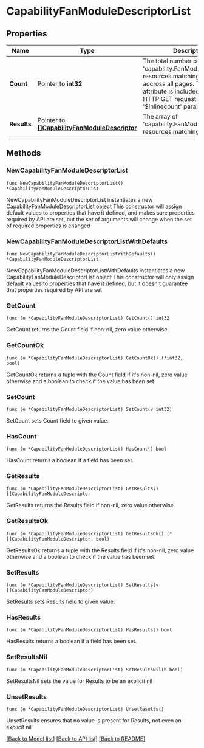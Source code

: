 # CapabilityFanModuleDescriptorList

## Properties

Name | Type | Description | Notes
------------ | ------------- | ------------- | -------------
**Count** | Pointer to **int32** | The total number of &#39;capability.FanModuleDescriptor&#39; resources matching the request, accross all pages. The &#39;Count&#39; attribute is included when the HTTP GET request includes the &#39;$inlinecount&#39; parameter. | [optional] 
**Results** | Pointer to [**[]CapabilityFanModuleDescriptor**](CapabilityFanModuleDescriptor.md) | The array of &#39;capability.FanModuleDescriptor&#39; resources matching the request. | [optional] 

## Methods

### NewCapabilityFanModuleDescriptorList

`func NewCapabilityFanModuleDescriptorList() *CapabilityFanModuleDescriptorList`

NewCapabilityFanModuleDescriptorList instantiates a new CapabilityFanModuleDescriptorList object
This constructor will assign default values to properties that have it defined,
and makes sure properties required by API are set, but the set of arguments
will change when the set of required properties is changed

### NewCapabilityFanModuleDescriptorListWithDefaults

`func NewCapabilityFanModuleDescriptorListWithDefaults() *CapabilityFanModuleDescriptorList`

NewCapabilityFanModuleDescriptorListWithDefaults instantiates a new CapabilityFanModuleDescriptorList object
This constructor will only assign default values to properties that have it defined,
but it doesn't guarantee that properties required by API are set

### GetCount

`func (o *CapabilityFanModuleDescriptorList) GetCount() int32`

GetCount returns the Count field if non-nil, zero value otherwise.

### GetCountOk

`func (o *CapabilityFanModuleDescriptorList) GetCountOk() (*int32, bool)`

GetCountOk returns a tuple with the Count field if it's non-nil, zero value otherwise
and a boolean to check if the value has been set.

### SetCount

`func (o *CapabilityFanModuleDescriptorList) SetCount(v int32)`

SetCount sets Count field to given value.

### HasCount

`func (o *CapabilityFanModuleDescriptorList) HasCount() bool`

HasCount returns a boolean if a field has been set.

### GetResults

`func (o *CapabilityFanModuleDescriptorList) GetResults() []CapabilityFanModuleDescriptor`

GetResults returns the Results field if non-nil, zero value otherwise.

### GetResultsOk

`func (o *CapabilityFanModuleDescriptorList) GetResultsOk() (*[]CapabilityFanModuleDescriptor, bool)`

GetResultsOk returns a tuple with the Results field if it's non-nil, zero value otherwise
and a boolean to check if the value has been set.

### SetResults

`func (o *CapabilityFanModuleDescriptorList) SetResults(v []CapabilityFanModuleDescriptor)`

SetResults sets Results field to given value.

### HasResults

`func (o *CapabilityFanModuleDescriptorList) HasResults() bool`

HasResults returns a boolean if a field has been set.

### SetResultsNil

`func (o *CapabilityFanModuleDescriptorList) SetResultsNil(b bool)`

 SetResultsNil sets the value for Results to be an explicit nil

### UnsetResults
`func (o *CapabilityFanModuleDescriptorList) UnsetResults()`

UnsetResults ensures that no value is present for Results, not even an explicit nil

[[Back to Model list]](../README.md#documentation-for-models) [[Back to API list]](../README.md#documentation-for-api-endpoints) [[Back to README]](../README.md)


